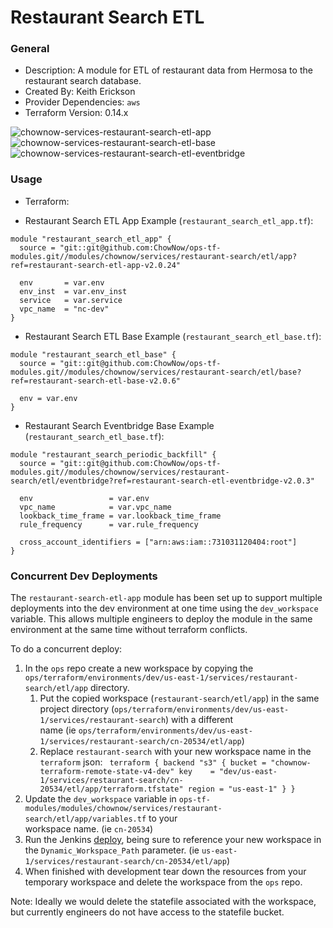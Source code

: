 # Restaurant Search ETL

### General

* Description: A module for ETL of restaurant data from Hermosa to the restaurant search database.
* Created By: Keith Erickson
* Provider Dependencies: `aws`
* Terraform Version: 0.14.x

![chownow-services-restaurant-search-etl-app](https://github.com/ChowNow/ops-tf-modules/workflows/chownow-services-restaurant-search-etl-app/badge.svg)
![chownow-services-restaurant-search-etl-base](https://github.com/ChowNow/ops-tf-modules/workflows/chownow-services-restaurant-search-etl-base/badge.svg)
![chownow-services-restaurant-search-etl-eventbridge](https://github.com/ChowNow/ops-tf-modules/workflows/chownow-services-restaurant-search-etl-eventbridge/badge.svg)


### Usage

* Terraform:

* Restaurant Search ETL App Example (`restaurant_search_etl_app.tf`):
```hcl
module "restaurant_search_etl_app" {
  source = "git::git@github.com:ChowNow/ops-tf-modules.git//modules/chownow/services/restaurant-search/etl/app?ref=restaurant-search-etl-app-v2.0.24"
  
  env       = var.env
  env_inst  = var.env_inst
  service   = var.service
  vpc_name  = "nc-dev"
}
```

* Restaurant Search ETL Base Example (`restaurant_search_etl_base.tf`):
```hcl
module "restaurant_search_etl_base" {
  source = "git::git@github.com:ChowNow/ops-tf-modules.git//modules/chownow/services/restaurant-search/etl/base?ref=restaurant-search-etl-base-v2.0.6"

  env = var.env
}
```

* Restaurant Search Eventbridge Base Example (`restaurant_search_etl_base.tf`):
```hcl
module "restaurant_search_periodic_backfill" {
  source = "git::git@github.com:ChowNow/ops-tf-modules.git//modules/chownow/services/restaurant-search/etl/eventbridge?ref=restaurant-search-etl-eventbridge-v2.0.3"

  env                 = var.env
  vpc_name            = var.vpc_name
  lookback_time_frame = var.lookback_time_frame
  rule_frequency      = var.rule_frequency

  cross_account_identifiers = ["arn:aws:iam::731031120404:root"]
}

```

### Concurrent Dev Deployments
The `restaurant-search-etl-app` module has been set up to support multiple deployments into the dev environment
at one time using the `dev_workspace` variable. This allows multiple engineers to deploy the module in the same environment
at the same time without terraform conflicts.

To do a concurrent deploy:
1. In the `ops` repo create a new workspace by copying the `ops/terraform/environments/dev/us-east-1/services/restaurant-search/etl/app` directory.
   1. Put the copied workspace (`restaurant-search/etl/app`) in the same project directory (`ops/terraform/environments/dev/us-east-1/services/restaurant-search`) with a different  
   name (ie `ops/terraform/environments/dev/us-east-1/services/restaurant-search/cn-20534/etl/app`)
   2. Replace `restaurant-search` with your new workspace name in the `terraform` json:  ```
   terraform {
    backend "s3" {
    bucket = "chownow-terraform-remote-state-v4-dev"
    key    = "dev/us-east-1/services/restaurant-search/cn-20534/etl/app/terraform.tfstate"
    region = "us-east-1"
    }
    }```
2. Update the `dev_workspace` variable in `ops-tf-modules/modules/chownow/services/restaurant-search/etl/app/variables.tf` to your  
  workspace name. (ie `cn-20534`)
3. Run the Jenkins [deploy](https://jenkins.ops.svpn.chownow.com/job/Developer-Infrastructure-Provisioning/job/Terraform%20Beginner/), being sure
  to reference your new workspace in the `Dynamic_Workspace_Path` parameter. (ie `us-east-1/services/restaurant-search/cn-20534/etl/app`)
4. When finished with development tear down the resources from your temporary workspace and delete the workspace from the `ops` repo.

Note: Ideally we would delete the statefile associated with the workspace, but currently engineers do not have access to the
statefile bucket.
